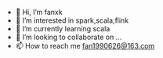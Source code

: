 - 👋 Hi, I’m fanxk
- 👀 I’m interested in spark,scala,flink
- 🌱 I’m currently learning scala
- 💞️ I’m looking to collaborate on ...
- 📫 How to reach me fan1990626@163.com

<!---
fan1990626/fan1990626 is a ✨ special ✨ repository because its `README.md` (this file) appears on your GitHub profile.
You can click the Preview link to take a look at your changes.
--->
